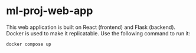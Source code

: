 # ml-proj-web-app

This web application is built on React (frontend) and Flask (backend). Docker is used to make it replicatable. Use the following command to run it:

```
docker compose up
```

